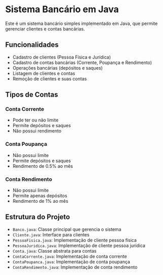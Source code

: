 # Sistema Bancário em Java

Este é um sistema bancário simples implementado em Java, que permite gerenciar clientes e contas bancárias.

## Funcionalidades

- Cadastro de clientes (Pessoa Física e Jurídica)
- Cadastro de contas bancárias (Corrente, Poupança e Rendimento)
- Operações bancárias (depósitos e saques)
- Listagem de clientes e contas
- Remoção de clientes e suas contas

## Tipos de Contas

### Conta Corrente
- Pode ter ou não limite
- Permite depósitos e saques
- Não possui rendimento

### Conta Poupança
- Não possui limite
- Permite depósitos e saques
- Rendimento de 0.5% ao mês

### Conta Rendimento
- Não possui limite
- Permite apenas depósitos
- Rendimento de 1% ao mês

## Estrutura do Projeto

- `Banco.java`: Classe principal que gerencia o sistema
- `Cliente.java`: Interface para clientes
- `PessoaFisica.java`: Implementação de cliente pessoa física
- `PessoaJuridica.java`: Implementação de cliente pessoa jurídica
- `Conta.java`: Classe abstrata para contas
- `ContaCorrente.java`: Implementação de conta corrente
- `ContaPoupanca.java`: Implementação de conta poupança
- `ContaRendimento.java`: Implementação de conta rendimento